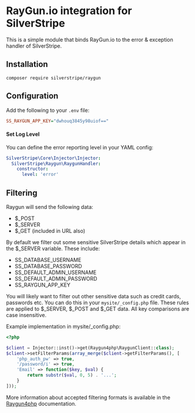 # RayGun.io integration for SilverStripe

This is a simple module that binds RayGun.io to the error & exception handler of SilverStripe.

## Installation

```
composer require silverstripe/raygun
```

## Configuration

Add the following to your `.env` file:

```ini
SS_RAYGUN_APP_KEY="dwhouq3845y98uiof=="
```

#### Set Log Level

You can define the error reporting level in your YAML config:

```yml
SilverStripe\Core\Injector\Injector:
  SilverStripe\Raygun\RaygunHandler:
    constructor:
      level: 'error'
```

## Filtering

Raygun will send the following data:

- $_POST
- $_SERVER
- $_GET (included in URL also)

By default we filter out some sensitive SilverStripe details which appear in the $_SERVER variable. These include:

- SS_DATABASE_USERNAME
- SS_DATABASE_PASSWORD
- SS_DEFAULT_ADMIN_USERNAME
- SS_DEFAULT_ADMIN_PASSWORD
- SS_RAYGUN_APP_KEY

You will likely want to filter out other sensitive data such as credit cards, passwords etc. You can do this in your `mysite/_config.php` file. These rules are applied to $_SERVER, $_POST and $_GET data. All key comparisons are case insensitive.

Example implementation in mysite/_config.php:

```php
<?php

$client = Injector::inst()->get(Raygun4php\RaygunClient::class);
$client->setFilterParams(array_merge($client->getFilterParams(), [
    'php_auth_pw' => true,
    '/password/i' => true,
	'Email' => function($key, $val) {
        return substr($val, 0, 5) . '...';
    }
]));
```

More information about accepted filtering formats is available
in the [Raygun4php](https://github.com/MindscapeHQ/raygun4php) documentation.
